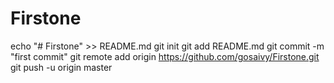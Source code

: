 # Firstone
echo "# Firstone" >> README.md
git init
git add README.md
git commit -m "first commit"
git remote add origin https://github.com/gosaivy/Firstone.git
git push -u origin master
